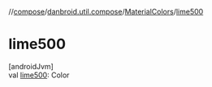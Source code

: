 //[compose](../../../index.md)/[danbroid.util.compose](../index.md)/[MaterialColors](index.md)/[lime500](lime500.md)

# lime500

[androidJvm]\
val [lime500](lime500.md): Color
